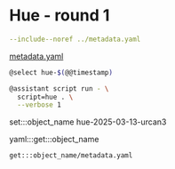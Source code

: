 # Hue - round 1

```yaml
--include--noref ../metadata.yaml
```
[metadata.yaml](../metadata.yaml)

```bash
@select hue-$(@@timestamp)

@assistant script run - \
  script=hue . \
  --verbose 1
```

set:::object_name hue-2025-03-13-urcan3

yaml:::get:::object_name

`get:::object_name/metadata.yaml`